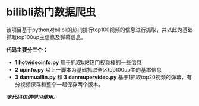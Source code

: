 # bilibli热门数据爬虫 

该项目基于python对bilibli的热门排行top100视频的信息进行抓取，并以此为基础抓取top100up主信息及弹幕信息。

**代码主要分三个：**
 *  **1 hotvideoinfo.py** 用于抓取b站热门视频棒的一些信息
 *  **2 upinfo.py** 以上一脚本为基础抓取全区top100up主的基本信息
 *  **3 danmuallin.py** 和 **3 danmupervideo.py** 基于1抓取top20视频的弹幕，有分视频保存和整个一起保存两个版本。
 
***本代码仅供学习使用。***
